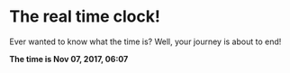 # The real time clock!

Ever wanted to know what the time is? Well, your journey is about to end!

**The time is Nov 07, 2017, 06:07**